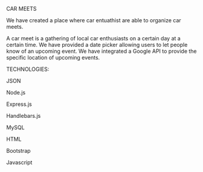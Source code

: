 CAR MEETS

We have created a place where car entuathist are able to organize car meets. 



A car meet is 
a gathering of local car enthusiasts on a certain day at a certain time. We have provided a date picker allowing users to let people know of an upcoming event. We have integrated a Google API to provide the specific location of upcoming events.

TECHNOLOGIES:

JSON

Node.js 

Express.js

Handlebars.js

MySQL

HTML

Bootstrap

Javascript
